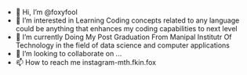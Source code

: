 - 👋 Hi, I’m @foxyfool
- 👀 I’m interested in Learning Coding concepts related to any language could be anything that enhances my coding capabilities to next level
- 🌱 I’m currently Doing My Post Graduation From Manipal Institutr Of Technology in the field of data science and computer applications
- 💞️ I’m looking to collaborate on ...
- 📫 How to reach me instagram-mth.fkin.fox

<!---
foxyfool/foxyfool is a ✨ special ✨ repository because its `README.md` (this file) appears on your GitHub profile.
You can click the Preview link to take a look at your changes.
--->
